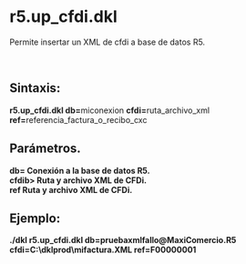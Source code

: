 # r5.up_cfdi.dkl
<p>Permite insertar un XML de cfdi a base de datos R5.</p><br>

## Sintaxis:
<p>
  <b>r5.up_cfdi.dkl db=</b>miconexion <b>cfdi=</b>ruta_archivo_xml <b>ref=</b>referencia_factura_o_recibo_cxc<br>
</p>

## Parámetros.
<p>
<b>db=<b/> Conexión a la base de datos R5.<br>
<b>cfdi</b>b> Ruta y archivo XML de CFDi.<br>
<b>ref</b> Ruta y archivo XML de CFDi.<br> 
</p>
  
## Ejemplo:
<p>
  <b>./dkl r5.up_cfdi.dkl db=pruebaxmlfallo@MaxiComercio.R5 cfdi=C:\dklprod\mifactura.XML ref=F00000001</b><br>
</p>

